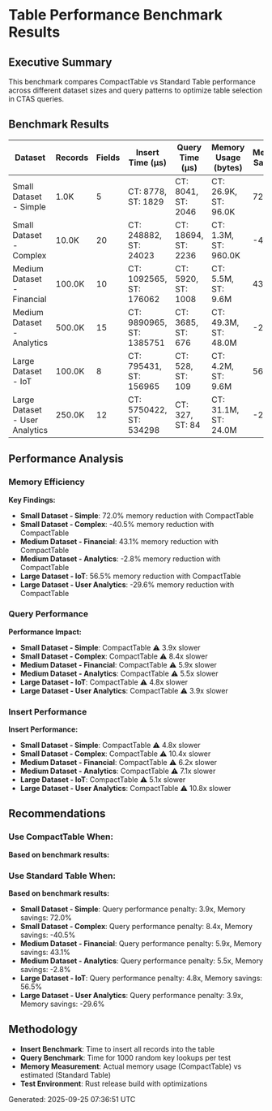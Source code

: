 # Table Performance Benchmark Results

## Executive Summary

This benchmark compares CompactTable vs Standard Table performance across different dataset sizes and query patterns to optimize table selection in CTAS queries.

## Benchmark Results

| Dataset | Records | Fields | Insert Time (µs) | Query Time (µs) | Memory Usage (bytes) | Memory Savings |
|---------|---------|---------|------------------|------------------|---------------------|----------------|
| Small Dataset - Simple | 1.0K | 5 | CT: 8778, ST: 1829 | CT: 8041, ST: 2046 | CT: 26.9K, ST: 96.0K | 72.0% |
| Small Dataset - Complex | 10.0K | 20 | CT: 248882, ST: 24023 | CT: 18694, ST: 2236 | CT: 1.3M, ST: 960.0K | -40.5% |
| Medium Dataset - Financial | 100.0K | 10 | CT: 1092565, ST: 176062 | CT: 5920, ST: 1008 | CT: 5.5M, ST: 9.6M | 43.1% |
| Medium Dataset - Analytics | 500.0K | 15 | CT: 9890965, ST: 1385751 | CT: 3685, ST: 676 | CT: 49.3M, ST: 48.0M | -2.8% |
| Large Dataset - IoT | 100.0K | 8 | CT: 795431, ST: 156965 | CT: 528, ST: 109 | CT: 4.2M, ST: 9.6M | 56.5% |
| Large Dataset - User Analytics | 250.0K | 12 | CT: 5750422, ST: 534298 | CT: 327, ST: 84 | CT: 31.1M, ST: 24.0M | -29.6% |


## Performance Analysis

### Memory Efficiency
**Key Findings:**
- **Small Dataset - Simple**: 72.0% memory reduction with CompactTable
- **Small Dataset - Complex**: -40.5% memory reduction with CompactTable
- **Medium Dataset - Financial**: 43.1% memory reduction with CompactTable
- **Medium Dataset - Analytics**: -2.8% memory reduction with CompactTable
- **Large Dataset - IoT**: 56.5% memory reduction with CompactTable
- **Large Dataset - User Analytics**: -29.6% memory reduction with CompactTable


### Query Performance
**Performance Impact:**
- **Small Dataset - Simple**: CompactTable ⚠️ 3.9x slower
- **Small Dataset - Complex**: CompactTable ⚠️ 8.4x slower
- **Medium Dataset - Financial**: CompactTable ⚠️ 5.9x slower
- **Medium Dataset - Analytics**: CompactTable ⚠️ 5.5x slower
- **Large Dataset - IoT**: CompactTable ⚠️ 4.8x slower
- **Large Dataset - User Analytics**: CompactTable ⚠️ 3.9x slower


### Insert Performance
**Insert Performance:**
- **Small Dataset - Simple**: CompactTable ⚠️ 4.8x slower
- **Small Dataset - Complex**: CompactTable ⚠️ 10.4x slower
- **Medium Dataset - Financial**: CompactTable ⚠️ 6.2x slower
- **Medium Dataset - Analytics**: CompactTable ⚠️ 7.1x slower
- **Large Dataset - IoT**: CompactTable ⚠️ 5.1x slower
- **Large Dataset - User Analytics**: CompactTable ⚠️ 10.8x slower


## Recommendations

### Use CompactTable When:
**Based on benchmark results:**


### Use Standard Table When:
**Based on benchmark results:**
- **Small Dataset - Simple**: Query performance penalty: 3.9x, Memory savings: 72.0%
- **Small Dataset - Complex**: Query performance penalty: 8.4x, Memory savings: -40.5%
- **Medium Dataset - Financial**: Query performance penalty: 5.9x, Memory savings: 43.1%
- **Medium Dataset - Analytics**: Query performance penalty: 5.5x, Memory savings: -2.8%
- **Large Dataset - IoT**: Query performance penalty: 4.8x, Memory savings: 56.5%
- **Large Dataset - User Analytics**: Query performance penalty: 3.9x, Memory savings: -29.6%


## Methodology

- **Insert Benchmark**: Time to insert all records into the table
- **Query Benchmark**: Time for 1000 random key lookups per test
- **Memory Measurement**: Actual memory usage (CompactTable) vs estimated (Standard Table)
- **Test Environment**: Rust release build with optimizations

Generated: 2025-09-25 07:36:51 UTC
